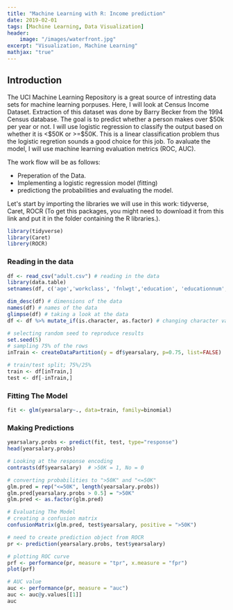 ```yaml
---
title: "Machine Learning with R: Income prediction"
date: 2019-02-01
tags: [Machine Learning, Data Visualization]
header: 
    image: "/images/waterfront.jpg"
excerpt: "Visualization, Machine Learning"
mathjax: "true"
---
```

## Introduction 
The UCI Machine Learning Repository is a great source of intresting data sets for machine learning porpuses. Here, I will look at Census Income Dataset. Extraction of this dataset was done by Barry Becker from the 1994 Census database. The goal is to predict whether a person makes over $50k per year or not. I will use logistic regression to classify the output based on whether it is <\$50K or >=\$50K. This is a linear classification problem thus the logistic regretion sounds a good choice for this job. To avaluate the model, I will use machine learning evaluation metrics (ROC, AUC). 


The work flow will be as follows: 
- Preperation of the Data. 
- Implementing a logistic regression model (fitting)
- predictiong the probabilities and evaluating the model. 

Let's start by importing the libraries we will use in this work: tidyverse, Caret, ROCR (To get this packages, you might need to download it from this link and put it in the folder containing the R libraries.). 

```r
library(tidyverse)
library(Caret)
librery(ROCR)
```

### Reading in the data
```r
df <- read_csv("adult.csv") # reading in the data
library(data.table)
setnames(df, c('age','workclass', 'fnlwgt','education', 'educationnum', 'maritalstatus','occupation', 'relationship', 'race','sex', 'capitalgain', 'capitalloss' ,  'hoursperweek', 'nativecountry', 'yearsalary'))

dim_desc(df) # dimensions of the data
names(df) # names of the data
glimpse(df) # taking a look at the data
df <- df %>% mutate_if(is.character, as.factor) # changing character variables to factors
```

```r
# selecting random seed to reproduce results
set.seed(5)
# sampling 75% of the rows
inTrain <- createDataPartition(y = df$yearsalary, p=0.75, list=FALSE)

# train/test split; 75%/25%
train <- df[inTrain,]
test <- df[-inTrain,]
```

### Fitting The Model
```r
fit <- glm(yearsalary~., data=train, family=binomial)
```

### Making Predictions
```r
yearsalary.probs <- predict(fit, test, type="response")
head(yearsalary.probs)
```

```r
# Looking at the response encoding
contrasts(df$yearsalary)  # >50K = 1, No = 0

# converting probabilities to ">50K" and "<=50K" 
glm.pred = rep("<=50K", length(yearsalary.probs))
glm.pred[yearsalary.probs > 0.5] = ">50K"
glm.pred <- as.factor(glm.pred)

# Evaluating The Model
# creating a confusion matrix
confusionMatrix(glm.pred, test$yearsalary, positive = ">50K")

# need to create prediction object from ROCR
pr <- prediction(yearsalary.probs, test$yearsalary)

# plotting ROC curve
prf <- performance(pr, measure = "tpr", x.measure = "fpr")
plot(prf)

# AUC value
auc <- performance(pr, measure = "auc")
auc <- auc@y.values[[1]]
auc
```

